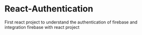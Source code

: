 # React-Authentication
First react project to understand the authentication of firebase and integration firebase with react project
